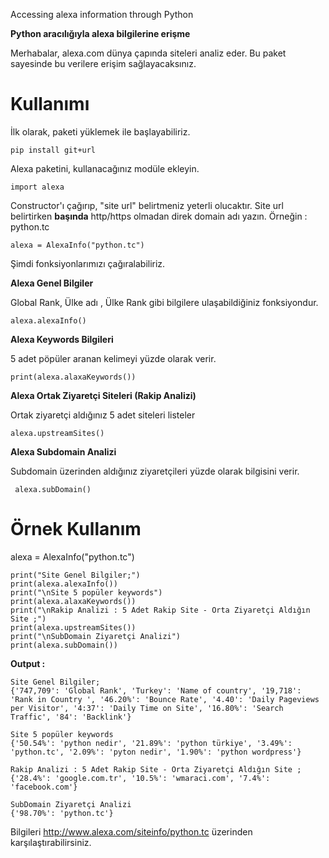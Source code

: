 Accessing alexa information through Python

**Python aracılığıyla alexa bilgilerine erişme**

Merhabalar, alexa.com dünya çapında siteleri analiz eder. Bu paket sayesinde bu verilere erişim sağlayacaksınız.

# Kullanımı

İlk olarak, paketi yüklemek ile başlayabiliriz.

    pip install git+url

Alexa paketini, kullanacağınız modüle ekleyin.

    import alexa

Constructor'ı çağırıp, "site url" belirtmeniz yeterli olucaktır. Site url belirtirken
**başında** http/https olmadan direk domain adı yazın. Örneğin : python.tc
 
    alexa = AlexaInfo("python.tc")

Şimdi fonksiyonlarımızı çağıralabiliriz.

**Alexa Genel Bilgiler**

Global Rank, Ülke adı , Ülke Rank gibi bilgilere ulaşabildiğiniz fonksiyondur.

    alexa.alexaInfo()
    
 **Alexa Keywords Bilgileri**
 
 5 adet pöpüler aranan kelimeyi yüzde olarak verir.
 
    print(alexa.alaxaKeywords())

**Alexa Ortak Ziyaretçi Siteleri (Rakip Analizi)**

Ortak ziyaretçi aldığınız 5 adet siteleri listeler

    alexa.upstreamSites()
    
 **Alexa Subdomain Analizi**
 
 Subdomain üzerinden aldığınız ziyaretçileri yüzde olarak bilgisini verir.
 
     alexa.subDomain()


# Örnek Kullanım

 alexa = AlexaInfo("python.tc")

    print("Site Genel Bilgiler;")
    print(alexa.alexaInfo())
    print("\nSite 5 popüler keywords")
    print(alexa.alaxaKeywords())
    print("\nRakip Analizi : 5 Adet Rakip Site - Orta Ziyaretçi Aldığın Site ;")
    print(alexa.upstreamSites())
    print("\nSubDomain Ziyaretçi Analizi")
    print(alexa.subDomain())

**Output :**

    Site Genel Bilgiler;
    {'747,709': 'Global Rank', 'Turkey': 'Name of country', '19,718': 'Rank in Country ', '46.20%': 'Bounce Rate', '4.40': 'Daily Pageviews per Visitor', '4:37': 'Daily Time on Site', '16.80%': 'Search Traffic', '84': 'Backlink'}
    
    Site 5 popüler keywords
    {'50.54%': 'python nedir', '21.89%': 'python türkiye', '3.49%': 'python.tc', '2.09%': 'pyton nedir', '1.90%': 'python wordpress'}
    
    Rakip Analizi : 5 Adet Rakip Site - Orta Ziyaretçi Aldığın Site ;
    {'28.4%': 'google.com.tr', '10.5%': 'wmaraci.com', '7.4%': 'facebook.com'}
    
    SubDomain Ziyaretçi Analizi
    {'98.70%': 'python.tc'}
    
 Bilgileri http://www.alexa.com/siteinfo/python.tc üzerinden karşılaştırabilirsiniz.